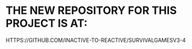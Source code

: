 # THE NEW REPOSITORY FOR THIS PROJECT IS AT:
HTTPS://GITHUB.COM/INACTIVE-TO-REACTIVE/SURVIVALGAMESV3-4
